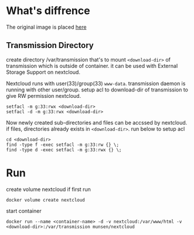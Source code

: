 # What's diffrence

The original image is placed [here](https://github.com/nextcloud/docker/blob/master/.examples/dockerfiles/cron/apache/Dockerfile)

## Transmission Directory

create directory /var/transmission that's to mount `<download-dir>` of transmission which is outside of container. it can be used with External Storage Support on nextcloud.

Nextcloud runs with user(33)/group(33) `www-data`. transmission daemon is running with other user/group.
setup acl to download-dir of transmission to give RW permission nextcloud.

    setfacl -m g:33:rwx <download-dir>
    setfacl -d -m g:33:rwx <download-dir>

Now newly created sub-directories and files can be accssed by nextcloud.
if files, directories already exists in `<download-dir>`. run below to setup acl

    cd <download-dir>
    find -type f -exec setfacl -m g:33:rw {} \;
    find -type d -exec setfacl -m g:33:rwx {} \;


# Run

create volume nextcloud if first run

    docker volume create nextcloud

start container

    docker run --name <container-name> -d -v nextcloud:/var/www/html -v <download-dir>:/var/transmission munsen/nextcloud
